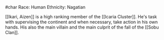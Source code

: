 #char
Race: Human
Ethnicity: Nagatian

[[Ikari, Aizen]] is a high ranking member of the [[Icaria Cluster]]. He's task with supervising the continent and when necessary, take action in his own hands. His also the main villain and the main culprit of the fall of the [[Sobu Clan]].